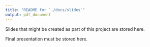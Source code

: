 ```yaml
---
title: "README for `./docs/slides`"
output: pdf_document
---
```


Slides that might be created as part of this project are stored here.

Final presentation must be stored here.